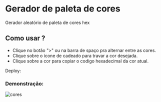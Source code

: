 # Gerador de paleta de cores
Gerador aleatório de paleta de cores hex 

## Como usar ?
- Clique no botão ">" ou na barra de spaço pra alternar entre as cores.
- Clique sobre o ícone de cadeado para travar a cor desejada.
- Clique sobre a cor para copiar o codigo hexadecimal da cor atual.

Deploy: 

### Demonstração:
![cores](https://github.com/Felipe-Monte/Gerador-de-paleta-de-cores/assets/109633306/20ba6d0f-3c20-4ffb-a85f-e3fce6a0083a)
